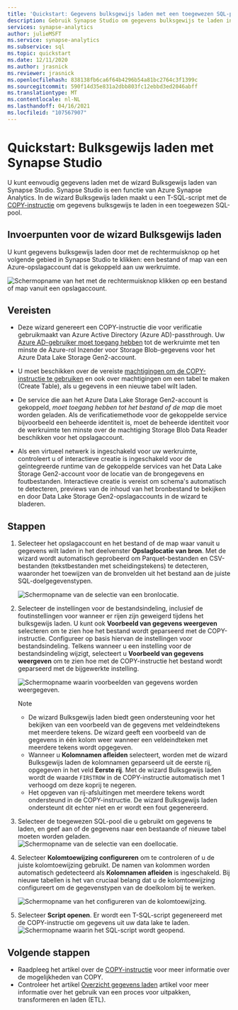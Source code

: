 ```yaml
---
title: 'Quickstart: Gegevens bulksgewijs laden met een toegewezen SQL-pool'
description: Gebruik Synapse Studio om gegevens bulksgewijs te laden in een toegewezen SQL-pool in Azure Synapse Analytics.
services: synapse-analytics
author: julieMSFT
ms.service: synapse-analytics
ms.subservice: sql
ms.topic: quickstart
ms.date: 12/11/2020
ms.author: jrasnick
ms.reviewer: jrasnick
ms.openlocfilehash: 838138fb6ca6f64b4296b54a81bc2764c3f1399c
ms.sourcegitcommit: 590f14d35e831a2dbb803fc12ebbd3ed2046abff
ms.translationtype: MT
ms.contentlocale: nl-NL
ms.lasthandoff: 04/16/2021
ms.locfileid: "107567907"
---
```

# <a name="quickstart-bulk-loading-with-synapse-studio"></a>Quickstart: Bulksgewijs laden met Synapse Studio

U kunt eenvoudig gegevens laden met de wizard Bulksgewijs laden van Synapse Studio. Synapse Studio is een functie van Azure Synapse Analytics. In de wizard Bulksgewijs laden maakt u een T-SQL-script met de [COPY-instructie](/sql/t-sql/statements/copy-into-transact-sql?view=azure-sqldw-latest&preserve-view=true) om gegevens bulksgewijs te laden in een toegewezen SQL-pool. 

## <a name="entry-points-to-the-bulk-load-wizard"></a>Invoerpunten voor de wizard Bulksgewijs laden

U kunt gegevens bulksgewijs laden door met de rechtermuisknop op het volgende gebied in Synapse Studio te klikken: een bestand of map van een Azure-opslagaccount dat is gekoppeld aan uw werkruimte.

![Schermopname van het met de rechtermuisknop klikken op een bestand of map vanuit een opslagaccount.](./sql/media/bulk-load/bulk-load-entry-point-0.png)

## <a name="prerequisites"></a>Vereisten

- Deze wizard genereert een COPY-instructie die voor verificatie gebruikmaakt van Azure Active Directory (Azure AD)-passthrough. Uw [Azure AD-gebruiker moet toegang hebben](./sql-data-warehouse/quickstart-bulk-load-copy-tsql-examples.md#d-azure-active-directory-authentication) tot de werkruimte met ten minste de Azure-rol Inzender voor Storage Blob-gegevens voor het Azure Data Lake Storage Gen2-account. 

- U moet beschikken over de vereiste [machtigingen om de COPY-instructie te gebruiken](/sql/t-sql/statements/copy-into-transact-sql?view=azure-sqldw-latest&preserve-view=true#permissions) en ook over machtigingen om een tabel te maken (Create Table), als u gegevens in een nieuwe tabel wilt laden.

- De service die aan het Azure Data Lake Storage Gen2-account is gekoppeld, *moet toegang hebben tot het bestand of de map* die moet worden geladen. Als de verificatiemethode voor de gekoppelde service bijvoorbeeld een beheerde identiteit is, moet de beheerde identiteit voor de werkruimte ten minste over de machtiging Storage Blob Data Reader beschikken voor het opslagaccount.

- Als een virtueel netwerk is ingeschakeld voor uw werkruimte, controleert u of interactieve creatie is ingeschakeld voor de geïntegreerde runtime van de gekoppelde services van het Data Lake Storage Gen2-account voor de locatie van de brongegevens en foutbestanden. Interactieve creatie is vereist om schema's automatisch te detecteren, previews van de inhoud van het bronbestand te bekijken en door Data Lake Storage Gen2-opslagaccounts in de wizard te bladeren.

## <a name="steps"></a>Stappen

1. Selecteer het opslagaccount en het bestand of de map waar vanuit u gegevens wilt laden in het deelvenster **Opslaglocatie van bron**. Met de wizard wordt automatisch geprobeerd om Parquet-bestanden en CSV-bestanden (tekstbestanden met scheidingstekens) te detecteren, waaronder het toewijzen van de bronvelden uit het bestand aan de juiste SQL-doelgegevenstypen. 

   ![Schermopname van de selectie van een bronlocatie.](./sql/media/bulk-load/bulk-load-source-location.png)

2. Selecteer de instellingen voor de bestandsindeling, inclusief de foutinstellingen voor wanneer er rijen zijn geweigerd tijdens het bulksgewijs laden. U kunt ook **Voorbeeld van gegevens weergeven** selecteren om te zien hoe het bestand wordt geparseerd met de COPY-instructie. Configureer op basis hiervan de instellingen voor bestandsindeling. Telkens wanneer u een instelling voor de bestandsindeling wijzigt, selecteert u **Voorbeeld van gegevens weergeven** om te zien hoe met de COPY-instructie het bestand wordt geparseerd met de bijgewerkte instelling.

   ![Schermopname waarin voorbeelden van gegevens worden weergegeven.](./sql/media/bulk-load/bulk-load-file-format-settings-preview-data.png) 

   > [!NOTE]  
   >
   > - De wizard Bulksgewijs laden biedt geen ondersteuning voor het bekijken van een voorbeeld van de gegevens met veldeindtekens met meerdere tekens. De wizard geeft een voorbeeld van de gegevens in één kolom weer wanneer een veldeindteken met meerdere tekens wordt opgegeven. 
   > - Wanneer u **Kolomnamen afleiden** selecteert, worden met de wizard Bulksgewijs laden de kolomnamen geparseerd uit de eerste rij, opgegeven in het veld **Eerste rij**. Met de wizard Bulksgewijs laden wordt de waarde `FIRSTROW` in de COPY-instructie automatisch met 1 verhoogd om deze koprij te negeren. 
   > - Het opgeven van rij-afsluitingen met meerdere tekens wordt ondersteund in de COPY-instructie. De wizard Bulksgewijs laden ondersteunt dit echter niet en er wordt een fout gegenereerd.

3. Selecteer de toegewezen SQL-pool die u gebruikt om gegevens te laden, en geef aan of de gegevens naar een bestaande of nieuwe tabel moeten worden geladen.
   ![Schermopname van de selectie van een doellocatie.](./sql/media/bulk-load/bulk-load-target-location.png)
4. Selecteer **Kolomtoewijzing configureren** om te controleren of u de juiste kolomtoewijzing gebruikt. De namen van kolommen worden automatisch gedetecteerd als **Kolomnamen afleiden** is ingeschakeld. Bij nieuwe tabellen is het van cruciaal belang dat u de kolomtoewijzing configureert om de gegevenstypen van de doelkolom bij te werken.

   ![Schermopname van het configureren van de kolomtoewijzing.](./sql/media/bulk-load/bulk-load-target-location-column-mapping.png)
5. Selecteer **Script openen**. Er wordt een T-SQL-script gegenereerd met de COPY-instructie om gegevens uit uw data lake te laden.
   ![Schermopname waarin het SQL-script wordt geopend.](./sql/media/bulk-load/bulk-load-target-final-script.png)

## <a name="next-steps"></a>Volgende stappen

- Raadpleeg het artikel over de [COPY-instructie](/sql/t-sql/statements/copy-into-transact-sql?view=azure-sqldw-latest&preserve-view=true#syntax) voor meer informatie over de mogelijkheden van COPY.
- Controleer het artikel [Overzicht gegevens laden](./sql-data-warehouse/design-elt-data-loading.md#what-is-elt) artikel voor meer informatie over het gebruik van een proces voor uitpakken, transformeren en laden (ETL).
